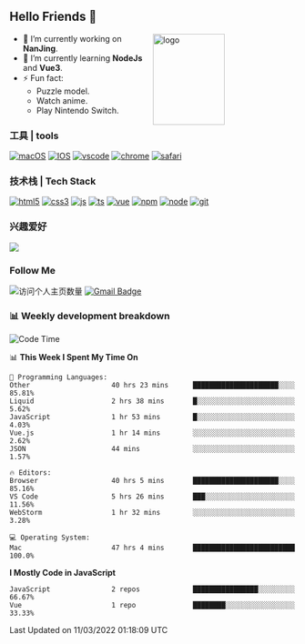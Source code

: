 ## Hello Friends 👋

<img src="https://github-readme-stats.vercel.app/api?username=Eugeniocode&show_icons=true&theme=vue" alt="logo" height="160" align="right" width="50%" />

- 🔭 I’m currently working on **NanJing**.
- 🌱 I’m currently learning **NodeJs** and **Vue3**.
- ⚡ Fun fact: 
  - Puzzle model.
  - Watch anime.
  - Play Nintendo Switch.



### 工具 | tools

[![macOS](https://img.shields.io/badge/PC-Macbookpro-success?style=flat-square&logo=apple&logoColor=ffffff)]()
[![IOS](https://img.shields.io/badge/MOBILE-iPhone-ff69b4?style=flat-square&logo=apple&logoColor=ffffff)]()
[![vscode](https://img.shields.io/badge/IED-Visual%20Studio%20Code-blue?style=flat-square&logo=visualstudiocode&logoColor=ffffff)]()
[![chrome](https://img.shields.io/badge/BROWSER-Chrome-orange?style=flat-square&logo=googlechrome&logoColor=ffffff)]()
[![safari](https://img.shields.io/badge/BROWSER-Safari-yellow?style=flat-square&logo=safari&logoColor=ffffff)]()

### 技术栈 | Tech Stack
[![html5](https://img.shields.io/badge/-HTML5-F16528?style=flat-square&logo=html5&logoColor=ffffff)]()
[![css3](https://img.shields.io/badge/-CSS3-3699D5?style=flat-square&logo=css3&logoColor=ffffff)]()
[![js](https://img.shields.io/badge/-Javascript-F0DA50?style=flat-square&logo=javascript&logoColor=ffffff)]()
[![ts](https://img.shields.io/badge/-Typescript-083061?style=flat-square&logo=typescript&logoColor=ffffff)]()
[![vue](https://img.shields.io/badge/-Vue.js-3DB784?style=flat-square&logo=vuedotjs&logoColor=ffffff)]()
[![npm](https://img.shields.io/badge/-NPM-CD3939?style=flat-square&logo=npm&logoColor=ffffff)]()
[![node](https://img.shields.io/badge/-Node.js-80BD00?style=flat-square&logo=nodedotjs&logoColor=ffffff)]()
[![git](https://img.shields.io/badge/-Git-F05133?style=flat-square&logo=git&logoColor=ffffff)]()

### 兴趣爱好

![](https://img.shields.io/badge/-Nintendo%20Switch-e60012?style=flat-square&logo=nintendo%20switch&logoColor=ffffff)

### Follow Me
![访问个人主页数量](https://komarev.com/ghpvc/?username=Eugeniocode&color=blue)
[![Gmail Badge](https://img.shields.io/badge/mail-eugeniocode@yeah.net-blue?style=flat&logo=Gmail&logoColor=white&link=mailto:eugeniocode@yeah.net)](mailto:eugeniocode@yeah.net)


### 📊 Weekly development breakdown
<!--START_SECTION:waka-->
![Code Time](http://img.shields.io/badge/Code%20Time-250%20hrs%2014%20mins-blue)

📊 **This Week I Spent My Time On** 

```text
💬 Programming Languages: 
Other                    40 hrs 23 mins      █████████████████████░░░░   85.81% 
Liquid                   2 hrs 38 mins       █░░░░░░░░░░░░░░░░░░░░░░░░   5.62% 
JavaScript               1 hr 53 mins        █░░░░░░░░░░░░░░░░░░░░░░░░   4.03% 
Vue.js                   1 hr 14 mins        ░░░░░░░░░░░░░░░░░░░░░░░░░   2.62% 
JSON                     44 mins             ░░░░░░░░░░░░░░░░░░░░░░░░░   1.57%

🔥 Editors: 
Browser                  40 hrs 5 mins       █████████████████████░░░░   85.16% 
VS Code                  5 hrs 26 mins       ███░░░░░░░░░░░░░░░░░░░░░░   11.56% 
WebStorm                 1 hr 32 mins        ░░░░░░░░░░░░░░░░░░░░░░░░░   3.28%

💻 Operating System: 
Mac                      47 hrs 4 mins       █████████████████████████   100.0%

```

**I Mostly Code in JavaScript** 

```text
JavaScript               2 repos             ████████████████░░░░░░░░░   66.67% 
Vue                      1 repo              ████████░░░░░░░░░░░░░░░░░   33.33%

```



 Last Updated on 11/03/2022 01:18:09 UTC
<!--END_SECTION:waka-->

